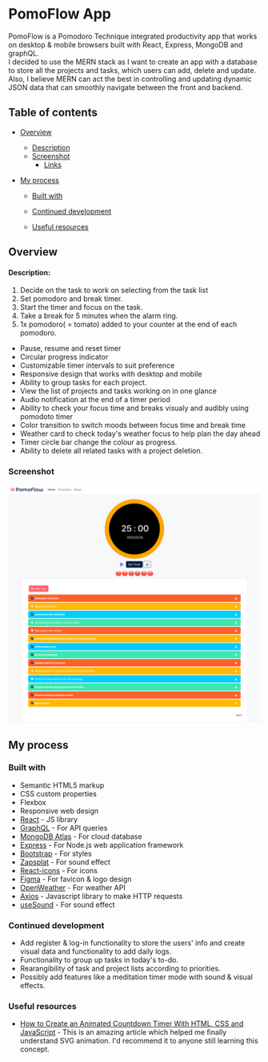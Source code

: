 # PomoFlow App

PomoFlow is a Pomodoro Technique integrated productivity app that works on desktop & mobile browsers built with React, Express, MongoDB and graphQL.<br/>
I decided to use the MERN stack as I want to create an app with a database to store all the projects and tasks, which users can add, delete and update.<br/>
Also, I believe MERN can act the best in controlling and updating dynamic JSON data that can smoothly navigate between the front and backend.

## Table of contents

- [Overview](#overview)
  - [Description](#description)
  - [Screenshot](#screenshot)
    - [Links](#video-demo)
- [My process](#my-process)

  - [Built with](#built-with)

  - [Continued development](#continued-development)
  - [Useful resources](#useful-resources)

## Overview

#### Description:

1. Decide on the task to work on selecting from the task list
2. Set pomodoro and break timer.
3. Start the timer and focus on the task.
4. Take a break for 5 minutes when the alarm ring.
5. 1x pomodoro( = tomato) added to your counter at the end of each pomodoro.

- Pause, resume and reset timer
- Circular progress indicator
- Customizable timer intervals to suit preference
- Responsive design that works with desktop and mobile
- Ability to group tasks for each project.
- View the list of projects and tasks working on in one glance
- Audio notification at the end of a timer period
- Ability to check your focus time and breaks visualy and audibly using pomodoto timer
- Color transition to switch moods between focus time and break time
- Weather card to check today's weather focus to help plan the day ahead
- Timer circle bar change the colour as progress.
- Ability to delete all related tasks with a project deletion.

### Screenshot

![](/client/src/assets/images/screenshot.png)

## My process

### Built with

- Semantic HTML5 markup
- CSS custom properties
- Flexbox
- Responsive web design
- [React](https://reactjs.org/) - JS library
- [GraphQL](https://graphql.org/) - For API queries
- [MongoDB Atlas](https://www.mongodb.com/atlas) - For cloud database
- [Express](https://expressjs.com/) - For Node.js web application framework
- [Bootstrap](https://getbootstrap.com/) - For styles
- [Zapsplat](https://www.zapsplat.com/) - For sound effect
- [React-icons](react-icons/) - For icons
- [Figma](https://www.figma.com/) - For favicon & logo design
- [OpenWeather](https://openweathermap.org/) - For weather API
- [Axios](https://axios-http.com/) - Javascript library to make HTTP requests
- [useSound](https://www.npmjs.com/package/use-sound) - For sound effect

### Continued development

- Add register & log-in functionality to store the users' info and create visual data and functionality to add daily logs.
- Functionality to group up tasks in today's to-do.
- Rearangibility of task and project lists according to priorities.
- Possibly add features like a meditation timer mode with sound & visual effects.

### Useful resources

- [How to Create an Animated Countdown Timer With HTML, CSS and JavaScript](https://css-tricks.com/how-to-create-an-animated-countdown-timer-with-html-css-and-javascript/#top-of-site) - This is an amazing article which helped me finally understand SVG animation. I'd recommend it to anyone still learning this concept.
